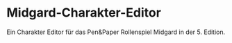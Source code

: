 # Midgard-Charakter-Editor
Ein Charakter Editor für das Pen&amp;Paper Rollenspiel Midgard in der 5. Edition.
